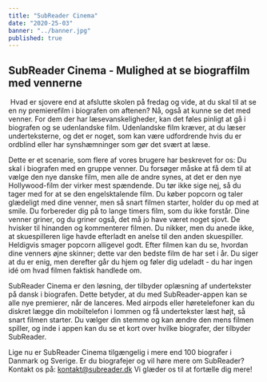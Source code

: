 ```yaml
---
title: "SubReader Cinema"
date: "2020-25-03"
banner: "../banner.jpg"
published: true
---
```


## SubReader Cinema - Mulighed at se biograffilm med vennerne

​
Hvad er sjovere end at afslutte skolen på fredag ​​og vide, at du skal til at se en ny premierefilm i biografen om aftenen? Nå, også at kunne se det med venner. For dem der har læsevanskeligheder, kan det føles pinligt at gå i biografen og se udenlandske film. Udenlandske film kræver, at du læser underteksterne, og det er noget, som kan være udfordrende hvis du er ordblind eller har synshæmninger som gør det svært at læse.

Dette er et scenarie, som flere af vores brugere har beskrevet for os: Du skal i biografen med en gruppe venner. Du forsøger måske at få dem til at vælge den nye danske film, men alle de andre synes, at det er den nye Hollywood-film der virker mest spændende. Du tør ikke sige nej, så du tager med for at se den engelsktalende film. Du køber popcorn og taler glædeligt med dine venner, men så snart filmen starter, holder du op med at smile. Du forbereder dig på to lange timers film, som du ikke forstår. Dine venner griner, og du griner også, det må jo have været noget sjovt. De hvisker til hinanden og kommenterer filmen. Du nikker, men du anede ikke, at skuespilleren lige havde efterladt en anelse til den anden skuespiller. Heldigvis smager popcorn alligevel godt. Efter filmen kan du se, hvordan dine venners øjne skinner; dette var den bedste film de har set i år. Du siger at du er enig, men derefter går du hjem og føler dig udeladt - du har ingen idé om hvad filmen faktisk handlede om.

SubReader Cinema er den løsning, der tilbyder oplæsning af undertekster på dansk i biografen. Dette betyder, at du med SubReader-appen kan se alle nye premierer, når de lanceres. Med airpods eller høretelefoner kan du diskret lægge din mobiltelefon i lommen og få undertekster læst højt, så snart filmen starter. Du vælger din stemme og kan ændre den mens filmen spiller, og inde i appen kan du se et kort over hvilke biografer, der tilbyder SubReader.

Lige nu er SubReader Cinema tilgængelig i mere end 100 biografer i Danmark og Sverige. Er du biografejer og vil høre mere om SubReader?
Kontakt os på: kontakt@subreader.dk
Vi glæder os til at fortælle dig mere!
